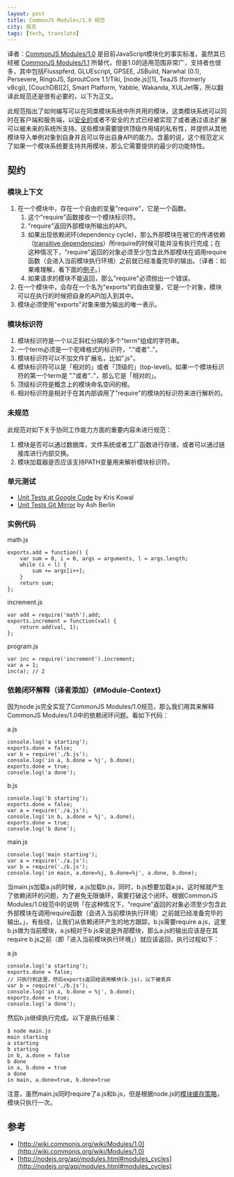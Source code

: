 ```yaml
---
layout: post
title: CommonJS Modules/1.0 规范
city: 南京
tags: [tech, translate]
---
```


译者：[CommonJS Modules/1.0](http://wiki.commonjs.org/wiki/Modules/1.0) 是目前JavaScript模块化的事实标准，虽然其已经被 [CommonJS Modules/1.1](http://wiki.commonjs.org/wiki/Modules/1.1) 所替代，但是1.0的适用范围非常广，支持者也很多，其中包括Flusspferd, GLUEscript, GPSEE, JSBuild, Narwhal (0.1), Persevere, RingoJS, SproutCore 1.1/Tiki, [node.js][1], TeaJS (formerly v8cgi), [CouchDB][2], Smart Platform, Yabble, Wakanda, XULJet等，所以翻译此规范还是很有必要的，以下为正文。

此规范指出了如何编写可以在同类模块系统中所共用的模块，这类模块系统可以同时在客户端和服务端，以[安全的](http://wiki.commonjs.org/wiki/Modules/Secure)或者不安全的方式已经被实现了或者通过语法扩展可以被未来的系统所支持。这些模块需要提供顶级作用域的私有性，并提供从其他模块导入单例对象到自身并且可以导出自身API的能力。含蓄的说，这个规范定义了如果一个模块系统要支持共用模块，那么它需要提供的最少的功能特性。

## 契约

###  模块上下文

1. 在一个模块中，存在一个自由的变量"require"，它是一个函数。
	1. 这个"require"函数接收一个模块标识符。
	2. "require"返回外部模块所输出的API。
	3. 如果出现依赖闭环(dependency cycle)，那么外部模块在被它的传递依赖（[transitive dependencies](http://en.wikipedia.org/wiki/Transitive_dependency)）所require的时候可能并没有执行完成；在这种情况下，"require"返回的对象必须至少包含此外部模块在调用require函数（会进入当前模块执行环境）之前就已经准备完毕的输出。（译者：如果难理解，看下面的[例子](#Module-Context)。）
	4. 如果请求的模块不能返回，那么"require"必须抛出一个错误。
2. 在一个模块中，会存在一个名为"exports"的自由变量，它是一个对象，模块可以在执行的时候把自身的API加入到其中。
3. 模块必须使用"exports"对象来做为输出的唯一表示。

###  模块标识符

1. 模块标识符是一个以正斜杠分隔的多个"term"组成的字符串。
2. 一个term必须是一个驼峰格式的标识符，"."或者".."。
3. 模块标识符可以不加文件扩展名，比如".js"。
4. 模块标识符可以是「相对的」或者「顶级的」(top-level)。如果一个模块标识符的第一个term是 "."或者".."，那么它是「相对的」。
5. 顶级标识符是概念上的模块命名空间的根。
6. 相对标识符是相对于在其内部调用了"require"的模块的标识符来进行解析的。

###  未规范
此规范对如下关于协同工作能力方面的重要内容未进行规范：

1. 模块是否可以通过数据库，文件系统或者工厂函数进行存储，或者可以通过链接库进行内部交换。
2. 模块加载器是否应该支持PATH变量用来解析模块标识符。

###  单元测试

* [Unit Tests at Google Code](http://code.google.com/p/interoperablejs/) by Kris Kowal
* [Unit Tests Git Mirror](http://github.com/ashb/interoperablejs/tree/master) by Ash Berlin

###  实例代码

math.js

	exports.add = function() {
	    var sum = 0, i = 0, args = arguments, l = args.length;
	    while (i < l) {
	        sum += args[i++];
	    }
	    return sum;
	};

increment.js

	var add = require('math').add;
	exports.increment = function(val) {
	    return add(val, 1);
	};

program.js

	var inc = require('increment').increment;
	var a = 1;
	inc(a); // 2

###  依赖闭环解释（译者添加）{#Module-Context}

因为node.js完全实现了CommonJS Modules/1.0规范，那么我们用其来解释CommonJS Modules/1.0中的依赖闭环问题。看如下代码：

a.js

	console.log('a starting');
	exports.done = false;
	var b = require('./b.js');
	console.log('in a, b.done = %j', b.done);
	exports.done = true;
	console.log('a done');

b.js

	console.log('b starting');
	exports.done = false;
	var a = require('./a.js');
	console.log('in b, a.done = %j', a.done);
	exports.done = true;
	console.log('b done');

main.js

	console.log('main starting');
	var a = require('./a.js');
	var b = require('./b.js');
	console.log('in main, a.done=%j, b.done=%j', a.done, b.done);

当main.js加载a.js的时候，a.js加载b.js，同时，b.js想要加载a.js，这时候就产生了依赖闭环的问题，为了避免无限循环，需要打破这个闭环。根据CommonJS Modules/1.0规范中的说明「在这种情况下，"require"返回的对象必须至少包含此外部模块在调用require函数（会进入当前模块执行环境）之前就已经准备完毕的输出。」，有些绕，让我们从依赖闭环产生的地方跟踪，b.js需要require a.js，这里b.js做为当前模块，a.js相对于b.js来说是外部模块，那么a.js的输出应该是在其require b.js之前（即「进入当前模块执行环境」）就应该返回，执行过程如下：

a.js

	console.log('a starting');
	exports.done = false;
	// 只执行到这里，然后exports返回给调用模块(b.js)，以下被丢弃
	var b = require('./b.js');
	console.log('in a, b.done = %j', b.done);
	exports.done = true;
	console.log('a done');

然后b.js继续执行完成。以下是执行结果：

	$ node main.js
	main starting
	a starting
	b starting
	in b, a.done = false
	b done
	in a, b.done = true
	a done
	in main, a.done=true, b.done=true

注意，虽然main.js同时require了a.js和b.js，但是根据node.js的[模块缓存策略](http://nodejs.org/api/modules.html#modules_caching)，模块只执行一次。

## 参考

* [http://wiki.commonjs.org/wiki/Modules/1.0](http://wiki.commonjs.org/wiki/Modules/1.0)
* [http://nodejs.org/api/modules.html#modules_cycles](http://nodejs.org/api/modules.html#modules_cycles)
